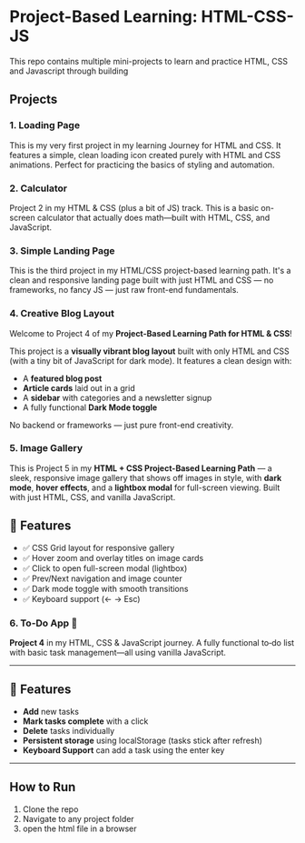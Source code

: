 # Project-Based Learning: HTML-CSS-JS

This repo contains multiple mini-projects to learn and practice HTML, CSS and Javascript through building 

## Projects

### 1. Loading Page
This is my very first project in my learning Journey for HTML and CSS. It features a simple, clean loading icon created purely with HTML and CSS animations. Perfect for practicing the basics of styling and automation.

### 2. Calculator 
Project 2 in my HTML & CSS (plus a bit of JS) track. This is a basic on-screen calculator that actually does math—built with HTML, CSS, and JavaScript.

### 3. Simple Landing Page
This is the third project in my HTML/CSS project-based learning path. It's a clean and responsive landing page built with just HTML and CSS — no frameworks, no fancy JS — just raw front-end fundamentals.

### 4. Creative Blog Layout
Welcome to Project 4 of my **Project-Based Learning Path for HTML & CSS**!

This project is a **visually vibrant blog layout** built with only HTML and CSS (with a tiny bit of JavaScript for dark mode). It features a clean design with:
- A **featured blog post**
- **Article cards** laid out in a grid
- A **sidebar** with categories and a newsletter signup
- A fully functional **Dark Mode toggle**

No backend or frameworks — just pure front-end creativity.

### 5. Image Gallery
This is Project 5 in my **HTML + CSS Project-Based Learning Path** — a sleek, responsive image gallery that shows off images in style, with **dark mode**, **hover effects**, and a **lightbox modal** for full-screen viewing. Built with just HTML, CSS, and vanilla JavaScript.

## 🚀 Features

- ✅ CSS Grid layout for responsive gallery
- ✅ Hover zoom and overlay titles on image cards
- ✅ Click to open full-screen modal (lightbox)
- ✅ Prev/Next navigation and image counter
- ✅ Dark mode toggle with smooth transitions
- ✅ Keyboard support (← → Esc)


### 6. To-Do App 📝

**Project 4** in my HTML, CSS & JavaScript journey. A fully functional to‑do list with basic task management—all using vanilla JavaScript.

---

## 🚀 Features

- **Add** new tasks  
- **Mark tasks complete** with a click  
- **Delete** tasks individually  
- **Persistent storage** using localStorage (tasks stick after refresh)
- **Keyboard Support** can add a task using the enter key


-----

## How to Run
1. Clone the repo
2. Navigate to any project folder
3. open the html file in a browser
